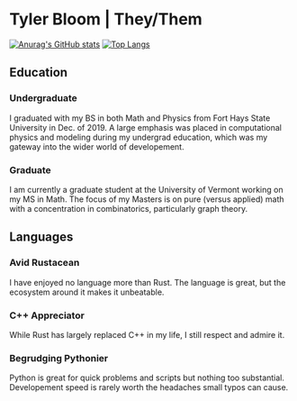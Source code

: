 # Tyler Bloom | They/Them

[![Anurag's GitHub stats](https://github-readme-stats.vercel.app/api?username=TylerBloom&theme=dark)](https://github.com/anuraghazra/github-readme-stats)
[![Top Langs](https://github-readme-stats.vercel.app/api/top-langs/?username=TylerBloom&theme=dark&layout=compact)](https://github.com/anuraghazra/github-readme-stats)

## Education
### Undergraduate
I graduated with my BS in both Math and Physics from Fort Hays State University in Dec. of 2019.
A large emphasis was placed in computational physics and modeling during my undergrad education, which was my gateway into the wider world of developement.

### Graduate
I am currently a graduate student at the University of Vermont working on my MS in Math.
The focus of my Masters is on pure (versus applied) math with a concentration in combinatorics, particularly graph theory.

## Languages
### Avid Rustacean
I have enjoyed no language more than Rust.
The language is great, but the ecosystem around it makes it unbeatable.

### C++ Appreciator
While Rust has largely replaced C++ in my life, I still respect and admire it.

### Begrudging Pythonier
Python is great for quick problems and scripts but nothing too substantial.
Developement speed is rarely worth the headaches small typos can cause.
